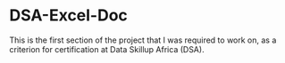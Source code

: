 # DSA-Excel-Doc
This is the first section of the project that I was required to work on, as a criterion for certification at Data Skillup Africa (DSA).
